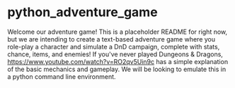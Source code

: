 # python_adventure_game

Welcome our adventure game! This is a placeholder README for right now, but we are intending to create a text-based adventure game where you role-play a character and simulate a DnD campaign, complete with stats, chance, items, and enemies! If you've never played Dungeons & Dragons, https://www.youtube.com/watch?v=RO2qv5Uin9c has a simple explanation of the basic mechanics and gameplay. We will be looking to emulate this in a python command line environment.
